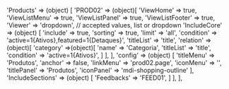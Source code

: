 <!-- IDEAL CONFIGURATION FOR THE MODEL -->

'Products' => (object) [
    'PROD02' => (object)[
        'ViewHome' => true,
        'ViewListMenu' => true,
        'ViewListPanel' => true,
        'ViewListFooter' => true,
        'Viewer' => 'dropdown', // accepted values, list or dropdown
        'IncludeCore' => (object) [
            'include' => true,
            'sorting' => true,
            'limit' => 'all',
            'condition' => 'active=1{Ativos},featured=1{Detaques}',
            'titleList' => 'title',
            'relation' => (object)[
                'category' =>(object)[
                    'name' => 'Categoria',
                    'titleList' => 'title',
                    'condition' => 'active=1{Ativos}',
                ]
            ],
        ],
        'config' => (object) [
            'titleMenu' => 'Produtos',
            'anchor' =>  false,
            'linkMenu' => 'prod02.page',
            'iconMenu' => '',
            'titlePanel' => 'Produtos',
            'iconPanel' => 'mdi-shopping-outline'
        ],
        'IncludeSections' => (object) [
            'Feedbacks' => 'FEED01',
        ]
    ],
],
